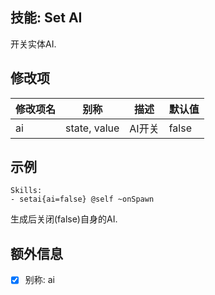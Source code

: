 技能: Set AI
--------------------------

开关实体AI.

修改项
----------

| 修改项名 | 别称    | 描述                                                                                                    | 默认值 |
|-----------|------------|----------------------------------------------------------------------------------------------------------------|---------------|
| ai | state, value | AI开关 | false |

示例
--------

    Skills:
    - setai{ai=false} @self ~onSpawn

生成后关闭(false)自身的AI.

额外信息
--

- [x] 别称: ai